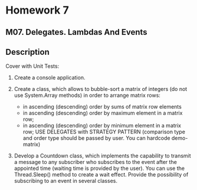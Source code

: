 # Homework 7

## M07. Delegates. Lambdas And Events
## Description
Cover with Unit Tests:

1. Create a console application.
2. Create a class, which allows to bubble-sort a matrix of integers (do not use System.Array methods) in order to arrange matrix rows:
   - in ascending (descending) order by sums of matrix row elements
   - in ascending (descending) order by maximum element in a matrix row;
   - in ascending (descending) order by minimum element in a matrix row;
    USE DELEGATES with STRATEGY PATTERN (comparison type and order type should be passed by user. You can hardcode demo-matrix)

3. Develop a Countdown class, which implements the capability to transmit a message to any subscriber who subscribes to the event after the appointed time 
   (waiting time is provided by the user). You can use the Thread.Sleep() method to create a wait effect. 
   Provide the possibility of subscribing to an event in several classes.
